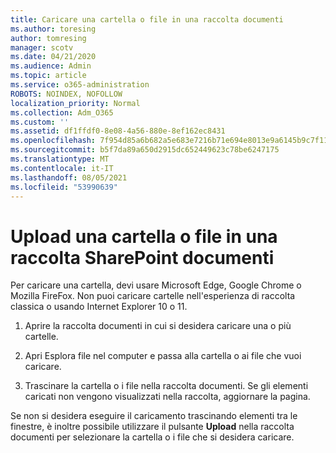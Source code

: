 ```yaml
---
title: Caricare una cartella o file in una raccolta documenti
ms.author: toresing
author: tomresing
manager: scotv
ms.date: 04/21/2020
ms.audience: Admin
ms.topic: article
ms.service: o365-administration
ROBOTS: NOINDEX, NOFOLLOW
localization_priority: Normal
ms.collection: Adm_O365
ms.custom: ''
ms.assetid: df1ffdf0-8e08-4a56-880e-8ef162ec8431
ms.openlocfilehash: 7f954d85a6b682a5e683e7216b71e694e8013e9a6145b9c7f119d3b2a5b78965
ms.sourcegitcommit: b5f7da89a650d2915dc652449623c78be6247175
ms.translationtype: MT
ms.contentlocale: it-IT
ms.lasthandoff: 08/05/2021
ms.locfileid: "53990639"
---
```

# <a name="upload-a-folder-or-files-to-a-sharepoint-document-library"></a>Upload una cartella o file in una raccolta SharePoint documenti

Per caricare una cartella, devi usare Microsoft Edge, Google Chrome o Mozilla FireFox. Non puoi caricare cartelle nell'esperienza di raccolta classica o usando Internet Explorer 10 o 11.
  
1. Aprire la raccolta documenti in cui si desidera caricare una o più cartelle.
    
2. Apri Esplora file nel computer e passa alla cartella o ai file che vuoi caricare.
    
3. Trascinare la cartella o i file nella raccolta documenti. Se gli elementi caricati non vengono visualizzati nella raccolta, aggiornare la pagina. 
    
Se non si desidera eseguire il caricamento trascinando elementi tra le finestre, è inoltre possibile utilizzare il pulsante **Upload** nella raccolta documenti per selezionare la cartella o i file che si desidera caricare. 
  

